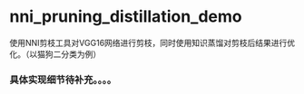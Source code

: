 # nni_pruning_distillation_demo
使用NNI剪枝工具对VGG16网络进行剪枝，同时使用知识蒸馏对剪枝后结果进行优化。（以猫狗二分类为例）



### 具体实现细节待补充。。。。

